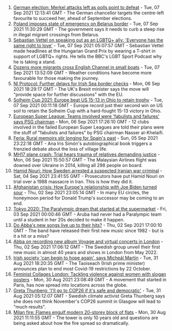 1. [German election: Merkel attacks left as polls point to defeat](https://www.bbc.co.uk/news/world-europe-58472507?at_medium=RSS&at_campaign=KARANGA) - Tue, 07 Sep 2021 12:13:41 GMT - The German chancellor targets the centre-left favourite to succeed her, ahead of September elections.
2. [Poland imposes state of emergency on Belarus border](https://www.bbc.co.uk/news/world-europe-58474475?at_medium=RSS&at_campaign=KARANGA) - Tue, 07 Sep 2021 11:30:29 GMT - The government says it needs to curb a steep rise in illegal migrant crossings from Belarus.
3. [Sebastian Vettel on speaking out as an LGBTQ+ ally: 'Everyone has the same right to love'](https://www.bbc.co.uk/sport/formula1/58453220?at_medium=RSS&at_campaign=KARANGA) - Tue, 07 Sep 2021 05:07:57 GMT - Sebastian Vettel made headlines at the Hungarian Grand Prix by wearing a T-shirt in support of LGBTQ+ rights. He tells the BBC's LGBT Sport Podcast why he is taking a stand.
4. [Dozens more migrants cross English Channel in small boats](https://www.bbc.co.uk/news/uk-england-kent-58473698?at_medium=RSS&at_campaign=KARANGA) - Tue, 07 Sep 2021 13:52:09 GMT - Weather conditions have become more favourable for those making the journey.
5. [NI Protocol: Further delays for Irish Sea border checks](https://www.bbc.co.uk/news/uk-northern-ireland-58461991?at_medium=RSS&at_campaign=KARANGA) - Mon, 06 Sep 2021 18:29:17 GMT - The UK's Brexit minister says the move will "provide space for further discussions" with the EU.
6. [Solheim Cup 2021: Europe beat US 15-13 in Ohio to retain trophy](https://www.bbc.co.uk/sport/golf/58470233?at_medium=RSS&at_campaign=KARANGA) - Tue, 07 Sep 2021 00:11:18 GMT - Europe record just their second win on US soil to retain the Solheim Cup with a hard-fought 15-13 victory in Ohio.
7. [European Super League: Teams involved were 'fabulists and failures' says PSG chairman](https://www.bbc.co.uk/sport/football/58468085?at_medium=RSS&at_campaign=KARANGA) - Mon, 06 Sep 2021 17:26:10 GMT - 12 clubs involved in the failed European Super Leagues are told their plans were the stuff of "fabulists and failures" by PSG chairman Nasser al-Khelaifi.
8. [Feria: Rural memoirs stir longing for Spain's past](https://www.bbc.co.uk/news/world-europe-58426883?at_medium=RSS&at_campaign=KARANGA) - Sun, 05 Sep 2021 23:22:18 GMT - Ana Iris Simón's autobiographical book triggers a frenzied debate about the loss of village life.
9. [MH17 plane crash: Trial hears trauma of relatives demanding justice](https://www.bbc.co.uk/news/world-europe-58464163?at_medium=RSS&at_campaign=KARANGA) - Mon, 06 Sep 2021 15:50:57 GMT - The Malaysian Airlines flight was downed over Ukraine in 2014, killing all 298 people on board.
10. [Hamid Nouri: How Sweden arrested a suspected Iranian war criminal](https://www.bbc.co.uk/news/world-europe-58421630?at_medium=RSS&at_campaign=KARANGA) - Sat, 04 Sep 2021 23:41:55 GMT - Prosecutors have put Hamid Nouri on trial over a 1988 massacre in Iran. This is how they did it.
11. [Afghanistan crisis: How Europe's relationship with Joe Biden turned sour](https://www.bbc.co.uk/news/world-europe-58416848?at_medium=RSS&at_campaign=KARANGA) - Thu, 02 Sep 2021 23:05:14 GMT - In many EU circles, the honeymoon period for Donald Trump's successor may be coming to an end.
12. [Tokyo 2020: The Paralympic dream that started at the supermarket](https://www.bbc.co.uk/news/disability-57837062?at_medium=RSS&at_campaign=KARANGA) - Fri, 03 Sep 2021 00:00:46 GMT - Aruba had never had a Paralympic team until a student in her 20s decided to make it happen.
13. [Do Abba's new songs live up to their hits?](https://www.bbc.co.uk/news/entertainment-arts-58423458?at_medium=RSS&at_campaign=KARANGA) - Thu, 02 Sep 2021 17:00:10 GMT - The band have released their first new music since 1982 - but is it a hit or a miss?
14. [Abba on recording new album Voyage and virtual concerts in London](https://www.bbc.co.uk/news/entertainment-arts-58428407?at_medium=RSS&at_campaign=KARANGA) - Thu, 02 Sep 2021 17:06:12 GMT - The Swedish group unveil their first new music in almost 40 years and shows in London from May 2022.
15. [Irish society 'can begin to hope again', says Micheál Martin](https://www.bbc.co.uk/news/world-europe-58402941?at_medium=RSS&at_campaign=KARANGA) - Tue, 31 Aug 2021 18:20:35 GMT - The Taoiseach (Irish prime minister) announces plan to end most Covid-19 restrictions by 22 October.
16. [Feminist Collages London: Tackling violence against women with slogan posters](https://www.bbc.co.uk/news/uk-58322865?at_medium=RSS&at_campaign=KARANGA) - Mon, 30 Aug 2021 23:08:49 GMT - A movement that started in Paris, has now spread into locations across the globe.
17. [Greta Thunberg: 'I'll go to COP26 if it's safe and democratic'](https://www.bbc.co.uk/news/uk-scotland-58388980?at_medium=RSS&at_campaign=KARANGA) - Tue, 31 Aug 2021 05:12:07 GMT - Swedish climate activist Greta Thunberg says she does not think November's COP26 summit in Glasgow will lead to "much results".
18. [Milan fire: Flames engulf modern 20-storey block of flats](https://www.bbc.co.uk/news/world-europe-58385014?at_medium=RSS&at_campaign=KARANGA) - Mon, 30 Aug 2021 11:11:55 GMT - The tower is only 10 years old and questions are being asked about how the fire spread so dramatically.
